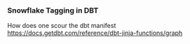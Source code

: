 

### Snowflake Tagging in DBT



How does one scour the dbt manifest
https://docs.getdbt.com/reference/dbt-jinja-functions/graph
